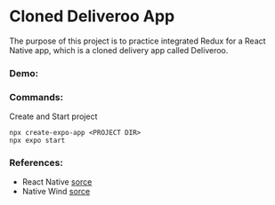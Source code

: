 # Cloned Deliveroo App
The purpose of this project is to practice integrated Redux for a React Native app, which is a cloned delivery app called Deliveroo.
### Demo:
### Commands:
Create and Start project
```
npx create-expo-app <PROJECT DIR>
npx expo start
```
### References:
- React Native [sorce](https://reactnative.dev/docs/getting-started)
- Native Wind [sorce](https://www.nativewind.dev/)
